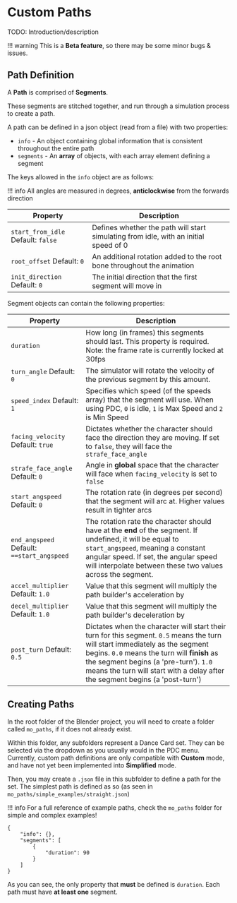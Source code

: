 # Custom Paths

TODO: Introduction/description

!!! warning
    This is a **Beta feature**, so there may be some minor bugs & issues.

## Path Definition

A **Path** is comprised of **Segments**.

These segments are stitched together, and run through a simulation process to create a path.

A path can be defined in a json object (read from a file) with two properties:
- `info` - An object containing global information that is consistent throughout the entire path
- `segments` - An **array** of objects, with each array element defining a segment

The keys allowed in the `info` object are as follows:

!!! info
    All angles are measured in degrees, **anticlockwise** from the forwards direction

| Property           | Description                                                           |
|--------------------|-----------------------------------------------------------------------|
| `start_from_idle` Default: `false`       | Defines whether the path will start simulating from idle, with an initial speed of 0               |
| `root_offset`  Default: `0`       | An additional rotation added to the root bone throughout the animation|
| `init_direction` Default: `0`       | The initial direction that the first segment will move in|

Segment objects can contain the following properties:

| Property           | Description                                                           |
|--------------------|-----------------------------------------------------------------------|
| `duration`       | How long (in frames) this segments should last. This property is required. Note: the frame rate is currently locked at 30fps               |
| `turn_angle`  Default: `0`       | The simulator will rotate the velocity of the previous segment by this amount. |
| `speed_index` Default: `1`       | Specifies which speed (of the speeds array) that the segment will use. When using PDC, `0` is idle, `1` is Max Speed and `2` is Min Speed|
| `facing_velocity` Default: `true`       | Dictates whether the character should face the direction they are moving. If set to `false`, they will face the `strafe_face_angle`|
| `strafe_face_angle` Default: `0`       | Angle in **global** space that the character will face when `facing_velocity` is set to `false`|
| `start_angspeed` Default: `0`       | The rotation rate (in degrees per second) that the segment will arc at. Higher values result in tighter arcs|
| `end_angspeed` Default: `==start_angspeed`       | The rotation rate the character should have at the **end** of the segment. If undefined, it will be equal to `start_angspeed`, meaning a constant angular speed. If set, the angular speed will interpolate between these two values across the segment.|
| `accel_multiplier` Default: `1.0`       | Value that this segment will multiply the path builder's acceleration by|
| `decel_multiplier` Default: `1.0`       | Value that this segment will multiply the path builder's deceleration by|
| `post_turn` Default: `0.5`       | Dictates when the character will start their turn for this segment. `0.5` means the turn will start immediately as the segment begins. `0.0` means the turn will **finish** as the segment begins (a 'pre-turn'). `1.0` means the turn will start with a delay after the segment begins (a 'post-turn')|

## Creating Paths

In the root folder of the Blender project, you will need to create a folder called `mo_paths`, if it does not already exist.

Within this folder, any subfolders represent a Dance Card set. They can be selected via the dropdown as you usually would in the PDC menu. Currently, custom path definitions are only compatible with **Custom** mode, and have not yet been implemented into **Simplified** mode.

Then, you may create a `.json` file in this subfolder to define a path for the set. The simplest path is defined as so (as seen in `mo_paths/simple_examples/straight.json`)

!!! info
    For a full reference of example paths, check the `mo_paths` folder for simple and complex examples!

```
{
    "info": {},
    "segments": [
        {
            "duration": 90
        }
    ]
}
```
As you can see, the only property that **must** be defined is `duration`. Each path must have **at least one** segment.